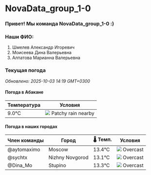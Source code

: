 # NovaData_group_1-0
### Привет! Мы команда NovaData_group_1-0 :)

### Наши ФИО:
1. Шмелев Александр Игоревич
2. Моисеева Дина Валерьевна
3. Алпатова Марианна Валерьевна

### Текущая погода
<!-- WEATHER:START -->
_Обновлено: 2025-10-03 14:19 GMT+0300_

#### Погода в Абакане

| Температура | Условия |
|-------------|----------|
| 9.0°C     | ![](https://cdn.weatherapi.com/weather/64x64/day/176.png) Patchy rain nearby |

#### Погода в наших городах

| Член команды  | Город               | 🌡️ Темп.  | Условия          |
|---------------|---------------------|-----------|--------------------|
| @aytomaximo    | Moscow              |   13.4°C | ![](https://cdn.weatherapi.com/weather/64x64/day/122.png) Overcast     |
| @sychtx        | Nizhny Novgorod     |   13.1°C | ![](https://cdn.weatherapi.com/weather/64x64/day/122.png) Overcast     |
| @Dina_Mo       | Stupino             |   13.3°C | ![](https://cdn.weatherapi.com/weather/64x64/day/122.png) Overcast     |

<!-- WEATHER:END -->
